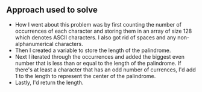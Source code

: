 ## Approach used to solve
- How I went about this problem was by first counting the number of occurrences of each character and storing them in an array of size 128 which denotes ASCII characters. I also got rid of spaces and any non-alphanumerical characters. 
- Then I created a variable to store the length of the palindrome. 
- Next I iterated through the occurrences and added the biggest even number that is less than or equal to the length of the palindrome. If there's at least a character that has an odd number of currences, I'd add 1 to the length to represent the center of the palindrome. 
- Lastly, I'd return the length.